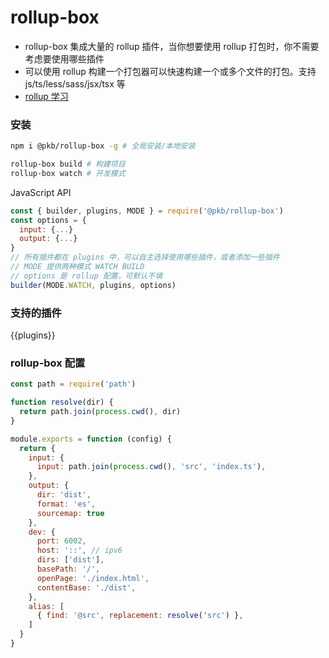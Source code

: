 # rollup-box

- rollup-box 集成大量的 rollup 插件，当你想要使用 rollup 打包时，你不需要考虑要使用哪些插件
- 可以使用 rollup 构建一个打包器可以快速构建一个或多个文件的打包。支持 js/ts/less/sass/jsx/tsx 等
- [rollup 学习](../../learn/rollup)
### 安装

```sh
npm i @pkb/rollup-box -g # 全局安装/本地安装

rollup-box build # 构建项目
rollup-box watch # 开发模式
```

JavaScript API

```js
const { builder, plugins, MODE } = require('@pkb/rollup-box')
const options = {
  input: {...}
  output: {...}
}
// 所有插件都在 plugins 中，可以自主选择使用哪些插件，或者添加一些插件
// MODE 提供两种模式 WATCH BUILD
// options 是 rollup 配置，可默认不填
builder(MODE.WATCH, plugins, options)
```

### 支持的插件

{{plugins}}

### rollup-box 配置

```js
const path = require('path')

function resolve(dir) {
  return path.join(process.cwd(), dir)
}

module.exports = function (config) {
  return {
    input: {
      input: path.join(process.cwd(), 'src', 'index.ts'),
    },
    output: {
      dir: 'dist',
      format: 'es',
      sourcemap: true
    },
    dev: {
      port: 6002,
      host: '::', // ipv6
      dirs: ['dist'],
      basePath: '/',
      openPage: './index.html',
      contentBase: './dist',
    },
    alias: [
      { find: '@src', replacement: resolve('src') },
    ]
  }
}
```
